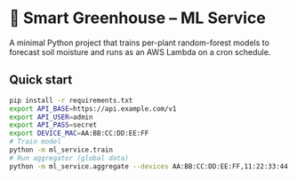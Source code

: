 # 🌱 Smart Greenhouse – ML Service

A minimal Python project that trains per-plant random-forest models to forecast soil moisture and runs as an AWS Lambda on a cron schedule.

## Quick start
```bash
pip install -r requirements.txt
export API_BASE=https://api.example.com/v1
export API_USER=admin
export API_PASS=secret
export DEVICE_MAC=AA:BB:CC:DD:EE:FF
# Train model
python -m ml_service.train
# Run aggregator (global data)
python -m ml_service.aggregate --devices AA:BB:CC:DD:EE:FF,11:22:33:44:55 --limit 10000 --output aggregated_telemetry.csv

